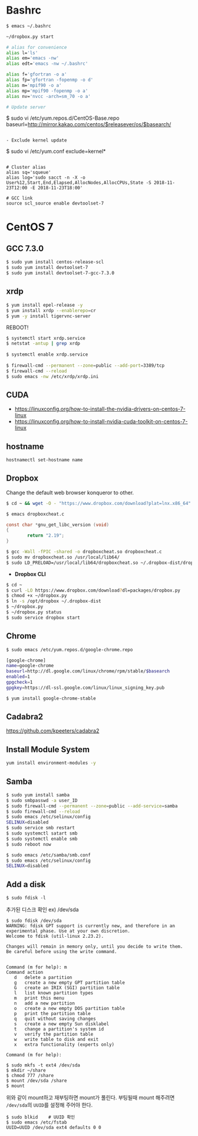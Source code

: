 # Bashrc

```sh
$ emacs ~/.bashrc
```
```bash
~/dropbox.py start

# alias for convenience
alias l='ls'
alias em='emacs -nw'
alias edt='emacs -nw ~/.bashrc'

alias f='gfortran -o a'
alias fp='gfortran -fopenmp -o d'
alias m='mpif90 -o a'
alias mp='mpif90 -fopenmp -o a'
alias nv='nvcc -arch=sm_70 -o a'

# Update server
```
$ sudo vi /etc/yum.repos.d/CentOS-Base.repo
baseurl=http://mirror.kakao.com/centos/$releasever/os/$basearch/
```

- Exclude kernel update
```
$ sudo vi /etc/yum.conf
exclude=kernel*
```

# Cluster alias
alias sq='squeue'
alias log='sudo sacct -n -X -o User%12,Start,End,Elapsed,AllocNodes,AllocCPUs,State -S 2018-11-23T12:00 -E 2018-11-23T18:00'

# GCC link
source scl_source enable devtoolset-7
```

# CentOS 7
## GCC 7.3.0
```sh
$ sudo yum install centos-release-scl
$ sudo yum install devtoolset-7
$ sudo yum install devtoolset-7-gcc-7.3.0
```

## xrdp
```sh
$ yum install epel-release -y
$ yum install xrdp --enablerepo=cr
$ yum -y install tigervnc-server
```
REBOOT!

```sh
$ systemctl start xrdp.service
$ netstat -antup | grep xrdp
 
$ systemctl enable xrdp.service
  
$ firewall-cmd --permanent --zone=public --add-port=3389/tcp
$ firewall-cmd --reload
$ sudo emacs -nw /etc/xrdp/xrdp.ini
```

## CUDA

- <https://linuxconfig.org/how-to-install-the-nvidia-drivers-on-centos-7-linux>
- <https://linuxconfig.org/how-to-install-nvidia-cuda-toolkit-on-centos-7-linux>

## hostname
```sh
hostnamectl set-hostname name
```

## Dropbox
Change the default web browser konqueror to other.
```sh
$ cd ~ && wget -O - "https://www.dropbox.com/download?plat=lnx.x86_64" | tar xzf -
```
```sh
$ emacs dropboxcheat.c
```
```c
const char *gnu_get_libc_version (void)
{
        return "2.19";
}
```
```sh
$ gcc -Wall -fPIC -shared -o dropboxcheat.so dropboxcheat.c
$ sudo mv dropboxcheat.so /usr/local/lib64/
$ sudo LD_PRELOAD=/usr/local/lib64/dropboxcheat.so ~/.dropbox-dist/dropboxd
```
- **Dropbox CLI**
```sh
$ cd ~
$ curl -LO https://www.dropbox.com/download?dl=packages/dropbox.py
$ chmod +x ~/dropbox.py
$ ln -s /opt/dropbox ~/.dropbox-dist
$ ~/dropbox.py
$ ~/dropbox.py status
$ sudo service dropbox start
```

## Chrome
```sh
$ sudo emacs /etc/yum.repos.d/google-chrome.repo
```
```sh
[google-chrome]
name=google-chrome
baseurl=http://dl.google.com/linux/chrome/rpm/stable/$basearch
enabled=1
gpgcheck=1
gpgkey=https://dl-ssl.google.com/linux/linux_signing_key.pub
```
```sh
$ yum install google-chrome-stable
```

## Cadabra2

<a href="https://github.com/kpeeters/cadabra2" target="_blank"> https://github.com/kpeeters/cadabra2 </a>

## Install Module System
```sh
yum install environment-modules -y
```

## Samba
```bash
$ sudo yum install samba
$ sudo smbpasswd -a user_ID
$ sudo firewall-cmd --permanent --zone=public --add-service=samba
$ sudo firewall-cmd --reload
$ sudo emacs /etc/selinux/config
SELINUX=disabled
$ sudo service smb restart
$ sudo systemctl satart smb
$ sudo systemctl enable smb
$ sudo reboot now
```
```bash
$ sudo emacs /etc/samba/smb.conf
$ sudo emacs /etc/selinux/config
SELINUX=disabled
```

## Add a disk
```
$ sudo fdisk -l
```
추가된 디스크 확인 ex) /dev/sda

```
$ sudo fdisk /dev/sda
WARNING: fdisk GPT support is currently new, and therefore in an experimental phase. Use at your own discretion.
Welcome to fdisk (util-linux 2.23.2).

Changes will remain in memory only, until you decide to write them.
Be careful before using the write command.


Command (m for help): m
Command action
   d   delete a partition
   g   create a new empty GPT partition table
   G   create an IRIX (SGI) partition table
   l   list known partition types
   m   print this menu
   n   add a new partition
   o   create a new empty DOS partition table
   p   print the partition table
   q   quit without saving changes
   s   create a new empty Sun disklabel
   t   change a partition's system id
   v   verify the partition table
   w   write table to disk and exit
   x   extra functionality (experts only)

Command (m for help):
```

```
$ sudo mkfs -t ext4 /dev/sda
$ mkdir ~/share
$ chmod 777 /share
$ mount /dev/sda /share
$ mount 
```
위와 같이 mount하고 재부팅하면 mount가 풀린다. 부팅될때 mount 해주려면 `/dev/sda`의 `UUID`를 설정해 주어야 한다.

```
$ sudo blkid    # UUID 확인
$ sudo emacs /etc/fstab
UUID=UUID /dev/sda ext4 defaults 0 0
```
